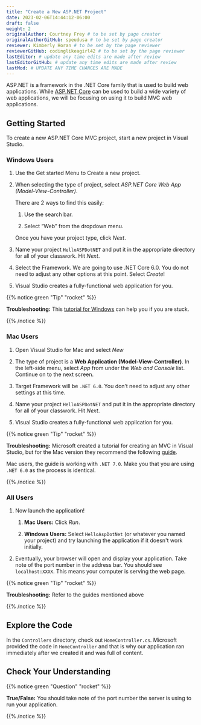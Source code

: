 ```yaml
---
title: "Create a New ASP.NET Project"
date: 2023-02-06T14:44:12-06:00
draft: false
weight: 2
originalAuthor: Courtney Frey # to be set by page creator
originalAuthorGitHub: speudusa # to be set by page creator
reviewer: Kimberly Horan # to be set by the page reviewer
reviewerGitHub: codinglikeagirl42 # to be set by the page reviewer
lastEditor: # update any time edits are made after review
lastEditorGitHub: # update any time edits are made after review
lastMod: # UPDATE ANY TIME CHANGES ARE MADE
---
```


ASP.NET is a framework in the .NET Core family that is used to build web applications. While [ASP.NET Core](https://learn.microsoft.com/en-us/aspnet/core/?view=aspnetcore-6.0) can be used to build a wide variety of web applications, we will be focusing on using it to build MVC web applications.

## Getting Started

To create a new ASP.NET Core MVC project, start a new project in Visual Studio.


### Windows Users

1. Use the Get started Menu to Create a new project.

1. When selecting the type of project, select *ASP.NET Core Web App (Model-View-Controller)*.

   There are 2 ways to find this easily:
      1. Use the search bar.

      1. Select “Web” from the dropdown menu.

   Once you have your project type, click *Next*.

1. Name your project `HelloASPDotNET` and put it in the appropriate directory for all of your classwork. Hit *Next*.

1. Select the Framework. We are going to use .NET Core 6.0. You do not need to adjust any other options at this point. Select *Create*!

1. Visual Studio creates a fully-functional web application for you.

{{% notice green "Tip" "rocket" %}} 

**Troubleshooting:**
This [tutorial for Windows](https://learn.microsoft.com/en-us/aspnet/core/tutorials/first-mvc-app/start-mvc?view=aspnetcore-6.0&tabs=visual-studio) can help you if you are stuck.

{{% /notice %}}

### Mac Users
1. Open Visual Studio for Mac and select  *New*

1. The type of project is a **Web Application (Model-View-Controller)**. In the left-side menu, select *App* from under the *Web and Console* list. Continue on to the next screen.

1. Target Framework will be `.NET 6.0`. You don’t need to adjust any other settings at this time.

1. Name your project `HelloASPDotNET` and put it in the appropriate directory for all of your classwork. Hit *Next*.

1. Visual Studio creates a fully-functional web application for you.

{{% notice green "Tip" "rocket" %}} 

**Troubleshooting:**
Microsoft created a tutorial for creating an MVC in Visual Studio, but for the Mac version they recommend the following [guide](https://learn.microsoft.com/en-us/aspnet/core/tutorials/first-mvc-app/start-mvc?view=aspnetcore-7.0&tabs=visual-studio-mac).

Mac users, the guide is working with `.NET 7.0`. Make you that you are using `.NET 6.0` as the process is identical.

{{% /notice %}}

### All Users

1. Now launch the application!

   1. **Mac Users:** Click *Run*.   

   1. **Windows Users:** Select `HelloAspDotNet` (or whatever you named your project) and try launching the application if it doesn't work initially.

1. Eventually, your browser will open and display your application. Take note of the port number in the address bar.  You should see `localhost:XXXX`. This means your computer is serving the web page.

{{% notice green "Tip" "rocket" %}} 

**Troubleshooting:**
Refer to the guides mentioned above

{{% /notice %}}

## Explore the Code
In the `Controllers` directory, check out `HomeController.cs`. Microsoft provided the code in `HomeController` and that is why our application ran immediately after we created it and was full of content.

## Check Your Understanding

{{% notice green  "Question" "rocket" %}} 

**True/False:** You should take note of the port number the server is using to run your application.

<!-- ans: True! It may not run at 5001 -->

{{% /notice %}}